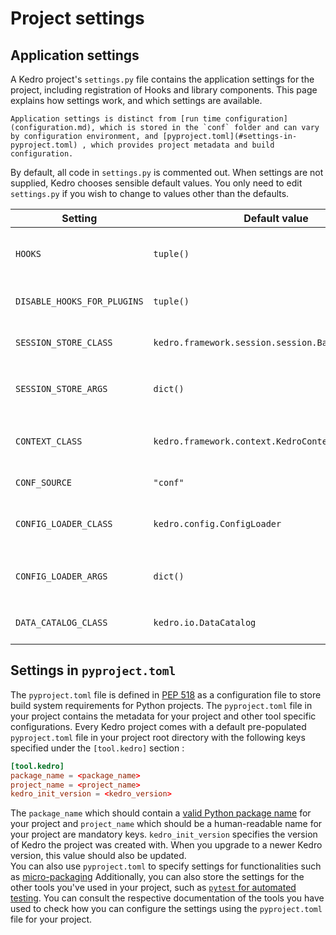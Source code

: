 # Project settings

## Application settings

A Kedro project's `settings.py` file contains the application settings for the project, including registration of Hooks and library components. This page explains how settings work, and which settings are available.

```{note}
Application settings is distinct from [run time configuration](configuration.md), which is stored in the `conf` folder and can vary by configuration environment, and [pyproject.toml](#settings-in-pyproject.toml) , which provides project metadata and build configuration.
```

By default, all code in `settings.py` is commented out. When settings are not supplied, Kedro chooses sensible default values. You only need to edit `settings.py` if you wish to change to values other than the defaults.

| Setting                     | Default value                                     | Use                                                                                                                |
| --------------------------- | ------------------------------------------------- | ------------------------------------------------------------------------------------------------------------------ |
| `HOOKS`                     | `tuple()`                                         | Inject additional behaviour into the execution timeline with [project Hooks](../hooks/introduction.md).            |
| `DISABLE_HOOKS_FOR_PLUGINS` | `tuple()`                                         | Disable [auto-registration of Hooks from plugins](../hooks/introduction.md#disable-auto-registered-plugins-hooks). |
| `SESSION_STORE_CLASS`       | `kedro.framework.session.session.BaseSessionStore`| Customise how [session data](session.md) is stored.                                                                |
| `SESSION_STORE_ARGS`        | `dict()`                                          | Keyword arguments for the `SESSION_STORE_CLASS` constructor.                                                       |
| `CONTEXT_CLASS`             | `kedro.framework.context.KedroContext`            | Customise how Kedro library components are managed.                                                                |
| `CONF_SOURCE`               | `"conf"`                                          | Directory that holds [configuration](configuration.md).                                                            |
| `CONFIG_LOADER_CLASS`       | `kedro.config.ConfigLoader`                       | Customise how project configuration is handled.                                                                    |
| `CONFIG_LOADER_ARGS`        | `dict()`                                          | Keyword arguments for the `CONFIG_LOADER_CLASS` constructor.                                                       |
| `DATA_CATALOG_CLASS`        | `kedro.io.DataCatalog`                            | Customise how the [Data Catalog](../data/data_catalog.md) is handled.                                              |

## Settings in `pyproject.toml`
The `pyproject.toml` file is defined in [PEP 518](https://peps.python.org/pep-0518/) as a configuration file to store build system requirements for Python projects.
The `pyproject.toml` file in your project contains the metadata for your project and other tool specific configurations.
Every Kedro project comes with a default pre-populated `pyproject.toml` file in your project root directory with the following keys specified under the `[tool.kedro]` section :
```toml
[tool.kedro]
package_name = <package_name>
project_name = <project_name>
kedro_init_version = <kedro_version>
```

The `package_name` which should contain a [valid Python package name](https://peps.python.org/pep-0423/) for your project and `project_name` which should be a human-readable name for your project are mandatory keys.
`kedro_init_version` specifies the version of Kedro the project was created with. When you upgrade to a newer Kedro version,
this value should also be updated. <br>
You can also use `pyproject.toml` to specify settings for functionalities such as [micro-packaging](../nodes_and_pipelines/micro_packaging.md)
Additionally, you can also store the settings for the other tools you've used in your project, such as [`pytest` for automated testing](../development/automated_testing.md).
You can consult the respective documentation of the tools you have used to check how you can configure the settings using the `pyproject.toml` file for your project. <br>
